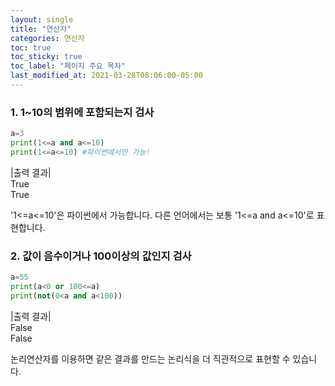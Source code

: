 ```yaml
---
layout: single
title: "연산자"
categories: 연산자
toc: true
toc_sticky: true
toc_label: "페이지 주요 목차"
last_modified_at: 2021-03-28T08:06:00-05:00
---
```


### 1. 1~10의 범위에 포함되는지 검사
~~~python
a=3
print(1<=a and a<=10)
print(1<=a<=10) #파이썬에서만 가능!
~~~
|출력 결과|  
True  
True  

'1<=a<=10'은 파이썬에서 가능합니다. 다른 언어에서는 보통 '1<=a and a<=10'로 표현합니다.


### 2. 값이 음수이거나 100이상의 값인지 검사
~~~python
a=55
print(a<0 or 100<=a)
print(not(0<a and a<100))
~~~
|출력 결과|  
False  
False  

논리연산자를 이용하면 같은 결과를 만드는 논리식을 더 직관적으로 표현할 수 있습니다.
